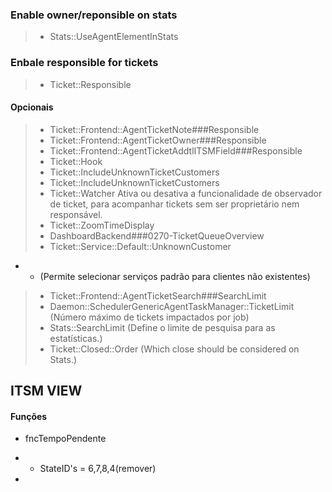  
### Enable owner/reponsible on stats
> - Stats::UseAgentElementInStats


### Enbale responsible for tickets
> - Ticket::Responsible

#### Opcionais 
> - Ticket::Frontend::AgentTicketNote###Responsible
> - Ticket::Frontend::AgentTicketOwner###Responsible
> - Ticket::Frontend::AgentTicketAddtlITSMField###Responsible
> - Ticket::Hook
> - Ticket::IncludeUnknownTicketCustomers
> - Ticket::IncludeUnknownTicketCustomers
> - Ticket::Watcher
Ativa ou desativa a funcionalidade de observador de ticket, para acompanhar tickets sem ser proprietário nem responsável.
> - Ticket::ZoomTimeDisplay
> - DashboardBackend###0270-TicketQueueOverview
> - Ticket::Service::Default::UnknownCustomer
- - (Permite selecionar serviços padrão para clientes não existentes)
> - Ticket::Frontend::AgentTicketSearch###SearchLimit
> - Daemon::SchedulerGenericAgentTaskManager::TicketLimit (Número máximo de tickets impactados por job)
> - Stats::SearchLimit (Define o limite de pesquisa para as estatísticas.)
> - Ticket::Closed::Order (Which close should be considered on Stats.)

## ITSM VIEW  
#### Funções
- fncTempoPendente
- - StateID's = 6,7,8,4(remover)

- 
